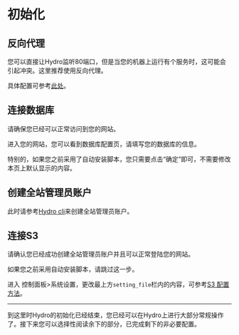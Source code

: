 # 初始化

## 反向代理

您可以直接让Hydro监听80端口，但是当您的机器上运行有个服务时，这可能会引起冲突。这里推荐使用反向代理。

具体配置可参考[此处](https://github.com/hydro-dev/Hydro/tree/master/examples)。

## 连接数据库

请确保您已经可以正常访问到您的网站。

进入您的网站，您可以看到数据库配置页，请填写您的数据库的信息。

特别的，如果您之前采用了自动安装脚本，您只需要点击“确定”即可，不需要修改本页上默认显示的内容。

## 创建全站管理员账户

此时请参考[Hydro cli](/install/cli/)来创建全站管理员账户。

## 连接S3

请确认您已经成功创建全站管理员账户并且可以正常登陆您的网站。

如果您之前采用自动安装脚本，请跳过这一步。

进入 控制面板>系统设置，更改最上方`setting_file`栏内的内容，可参考[S3 配置方法](/install/enhance/s3)。

---

到这里时Hydro的初始化已经结束，您已经可以在Hydro上进行大部分常规操作了。接下来您可以选择性阅读余下的部分，已完成剩下的非必要配置。